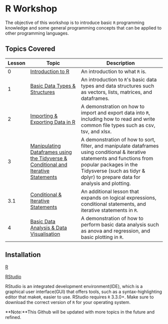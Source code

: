 # R Workshop

The objective of this workshop is to introduce basic `R` programming knowledge and some general programming concepts that can be applied to other programming languages.

## Topics Covered

| Lesson | Topic | Description | 
|----------|----------|----------|
| 0 | [Introduction to R](https://github.com/donishadsmith/FIU-DEI-R-Workshop/blob/main/Lesson%200%20-%20Introduction%20to%20R.md) | An introduction to what `R` is. | minutes|
| 1 | [Basic Data Types & Structures](https://github.com/donishadsmith/FIU-DEI-R-Workshop/blob/main/Lesson%201%20-%20%20Basic%20Data%20Types%20%26%20Structures.md) | An introduction to `R`'s basic data types and data structures such as vectors, lists, matrices, and dataframes. | 
| 2 | [Importing & Exporting Data in R](https://github.com/donishadsmith/FIU-DEI-R-Workshop/blob/main/Lesson%202%20-%20Importing%20&%20Exporting%20Data%20in%20R.md) | A demonstration on how to import and export data into `R`, including how to read and write common file types such as csv, tsv, and xlsx.| 
| 3 | [Manipulating Dataframes using the Tidyverse & Conditional and Iterative Statements](https://github.com/donishadsmith/FIU-DEI-R-Workshop/blob/main/Lesson%203%20-%20Manipulating%20Dataframes%20using%20the%20Tidyverse%20%26%20Conditional%20and%20Iterative%20Statements.md) | A demonstration of how to sort, filter, and manipulate dataframes using conditional & iterative statements and functions from popular packages in the Tidysverse (such as tidyr & dplyr) to prepare data for analysis and plotting. | 
| 3.1 | [Conditional & Iterative Statements](https://github.com/donishadsmith/FIU-DEI-R-Workshop/blob/main/Lesson%203.1%20-%20Conditional%20%26%20Iterative%20Statements.md) | An additional lesson that expands on logical expressions, conditional statements, and iterative statements in `R`. | 
| 4 | [Basic Data Analysis & Data Visualisation](https://github.com/donishadsmith/FIU-DEI-R-Workshop/blob/main/Lesson%204%20-%20Basic%20Data%20Analysis%20%26%20Data%20Visualization.md) | A demonstration of how to perform basic data analysis such as anova and regression, and basic plotting in `R`. |

## Installation
[R](https://cran.rstudio.com/)

[RStudio](https://posit.co/download/rstudio-desktop/)

RStudio is an integrated development environment(IDE), which is a graphical user interface(GUI) that offers tools, such as a syntax-highlighting editor that make`R`, easier to use. RStudio requires `R` 3.3.0+. Make sure to download the correct version of `R` for your operating system.

**Note:**This Github will be updated with more topics in the future and refined.

